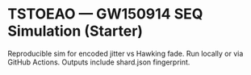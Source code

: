 # TSTOEAO — GW150914 SEQ Simulation (Starter)
Reproducible sim for encoded jitter vs Hawking fade.
Run locally or via GitHub Actions. Outputs include shard.json fingerprint.
